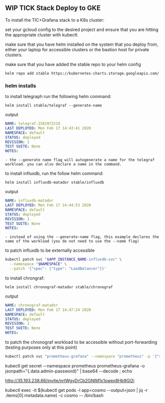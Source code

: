 ## WIP TICK Stack Deploy to GKE

To install the TIC+Grafana stack to a K8s cluster:

set your gcloud config to the desired project and ensure that you are hitting the appropriate cluster with kubectl. 

make sure that you have helm installed on the system that you deploy from, either your laptop for accessible clusters or the bastion host for private clusters. 

make sure that you have added the stable repo to your helm config

```helm repo add stable https://kubernetes-charts.storage.googleapis.com/```

### helm installs

to install telegraph run the following helm command:

```helm install stable/telegraf --generate-name```

output
```yaml
NAME: telegraf-1581972219
LAST DEPLOYED: Mon Feb 17 14:43:41 2020
NAMESPACE: default
STATUS: deployed
REVISION: 1
TEST SUITE: None
NOTES:
```
    - the --generate name flag will autogenerate a name for the telegraf workload. you can also declare a name in the command.

to install influxdb, run the follow helm command:

```helm install influxdb-matador stable/influxdb```

output
```yaml
NAME: influxdb-matador
LAST DEPLOYED: Mon Feb 17 14:44:53 2020
NAMESPACE: default
STATUS: deployed
REVISION: 1
TEST SUITE: None
NOTES:
```

    - instead of using the --generate-name flag, this example declares the name of the workload (you do not need to use the --name flag)

to patch influxdb to be externally accessible

```bash
kubectl patch svc "$APP_INSTANCE_NAME-influxdb-svc" \
  --namespace "$NAMESPACE" \
  --patch '{"spec": {"type": "LoadBalancer"}}'
```

to install chrongraf: 

```helm install chronograf-matador stable/chronograf```

output
```yaml
NAME: chronograf-matador
LAST DEPLOYED: Mon Feb 17 14:47:24 2020
NAMESPACE: default
STATUS: deployed
REVISION: 1
TEST SUITE: None
NOTES:
```

to patch the chronograf workload to be accessible without port-forwarding (testing purposes only at this point)
```bash
kubectl patch svc "prometheus-grafana" --namespace "prometheus" -p '{"spec": {"type": "LoadBalancer"}}'
  ```

kubectl get secret --namespace prometheus prometheus-grafana -o jsonpath="{.data.admin-password}" | base64 --decode ; echo

http://35.193.238.66/invite/nrtWgyDrCb2GNlM1x1swex8Hb9Gl2i

kubectl exec -it $(kubectl get pods -l app=cosmo --output=json | jq -r .items[0].metadata.name) -c cosmo -- /bin/bash
